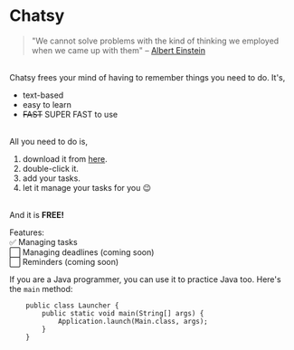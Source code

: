 # Chatsy
> "We cannot solve problems with the kind of thinking we employed when we came up with them" &ndash; [Albert Einstein](https://en.wikipedia.org/wiki/Albert_Einstein)

<br>
Chatsy frees your mind of having to remember things you need to do. It's,
<br>

<ul>
   <li>text-based</li>
   <li>easy to learn</li>
   <li><strike>FAST</strike> SUPER FAST to use</li>
</ul>

<br>
All you need to do is,
<br>

<ol>
   <li>download it from
      <a href="https://nus-cs2103-ay2425s1.github.io/website/schedule/week4/project.html">here</a>.
   </li>                                 
   <li>double-click it.</li>                              
   <li>add your tasks.</li>  
   <li>let it manage your tasks for you 😉</li>
</ol>

<br>
And it is <strong>FREE!</strong>
<br>

Features: <br> 
✅ Managing tasks <br> 
⬜️ Managing deadlines (coming soon) <br> 
⬜️ Reminders (coming soon)  <br> 

If you are a Java programmer, you can use it to practice Java too. Here's the `main` method:
```
    public class Launcher {
        public static void main(String[] args) {
            Application.launch(Main.class, args);
        }
    }
```
